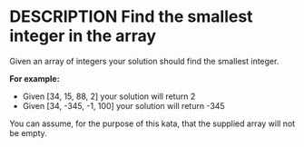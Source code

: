 # DESCRIPTION Find the smallest integer in the array

Given an array of integers your solution should find the smallest integer.

**For example:**

* Given [34, 15, 88, 2] your solution will return 2
* Given [34, -345, -1, 100] your solution will return -345

You can assume, for the purpose of this kata, that the supplied array will not be empty.

